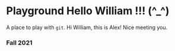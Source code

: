 # Playground Hello William !!! (^_^)

A place to play with `git`.
Hi William, this is Alex! Nice meeting you.
### Fall 2021
